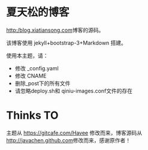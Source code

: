 夏天松的博客
======

[http:/blog.xiatiansong.com](http://blog.xiatiansong.com)博客的源码。

该博客使用 jekyll+bootstrap-3+Markdown 搭建。

使用本主题，请：

- 修改 _config.yaml
- 修改 CNAME
- 删除_post下的所有文件
- 请忽略deploy.sh和 qiniu-images.conf文件的存在

# Thinks TO

主题从 <https://gitcafe.com/Havee> 修改而来，博客源码从<http://javachen.github.com>修改而来，感谢原作者！

